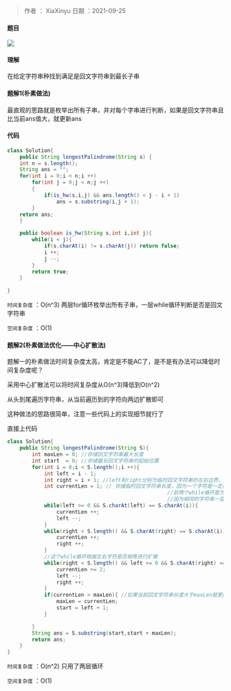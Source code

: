 >作者 ： XiaXinyu
>日期 ：2021-09-25



#### 题目

![](https://z3.ax1x.com/2021/09/25/4sqv9S.png)

#### 理解

在给定字符串种找到满足是回文字符串到最长子串

#### 题解1(朴素做法)

最直观的思路就是枚举出所有子串，并对每个字串进行判断，如果是回文字符串且比当前ans值大，就更新ans

#### 代码

```java
class Solution{
    public String longestPalindrome(String s) {
    int n = s.length();
    String ans = "";
    for(int i = 0;i < n;i ++)
        for(int j = 0;j < n;j ++)
        {
            if(is_hw(s,i,j) && ans.length() < j - i + 1)
                ans = s.substring(i,j + 1);
        }
    return ans;
    }

    public boolean is_hw(String s,int i,int j){
        while(i < j){
            if(s.charAt(i) != s.charAt(j)) return false;
            i ++;
            j --;
        }
        return true;
    }
    
}
```



`时间复杂度` ：O(n^3) 两层for循环枚举出所有子串，一层while循环判断是否是回文字符串

`空间复杂度` ：O(1) 

#### 题解2(朴素做法优化——中心扩散法)

题解一的朴素做法时间复杂度太高，肯定是不能AC了，是不是有办法可以降低时间复杂度呢？

采用中心扩散法可以将时间复杂度从O(n^3)降低到O(n^2)

从头到尾遍历字符串，从当前遍历到的字符向两边扩散即可

这种做法的思路很简单，注意一些代码上的实现细节就行了

直接上代码

```java
class Solution{
    public String longestPalindrome(String S){
        int maxLen = 0; //存储回文字符串最大长度
        int start  = 0; //存储最长回文字符串的起始位置
        for(int i = 0;i < S.length();i ++){
            int left = i - 1; 
            int right = i + 1; //left和right分别为临时回文字符串的左右边界，这里为开区间！！！
            int currentLen = 1; // 存储临时回文字符串长度，因为一个字符是一定是回文字符串，所以初始化为1而不是0
          											//前两个while循环是为了找出与当前遍历字符相同的字符并且向两边扩散，
          											//因为相同的字符串一定是回文字符串！！！
            while(left >= 0 && S.charAt(left) == S.charAt(i)){
                currentLen ++; 
                left --;
            }
            while(right < S.length() && S.charAt(right) == S.charAt(i)){
                currentLen ++;
                right ++;
            }
          	//这个while循环根据左右字符是否相等进行扩散
            while(right < S.length() && left >= 0 && S.charAt(right) == S.charAt(left)){
                currentLen += 2;
                left --;
                right ++;
            }
            if(currentLen > maxLen){ //如果当前回文字符串长度大于maxLen就更新maxLen以及start
                maxLen = currentLen;
                start = left + 1;
            }

        }
        String ans = S.substring(start,start + maxLen);
        return ans;
    }
}
```


`时间复杂度` ：O(n^2) 只用了两层循环

`空间复杂度` ：O(1) 

